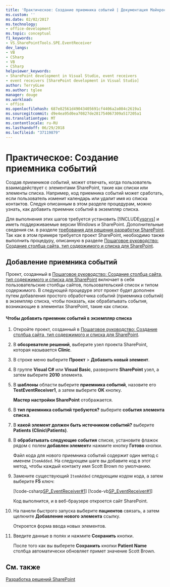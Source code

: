```yaml
---
title: 'Практическое: Создание приемника событий | Документация Майкрософт'
ms.custom: ''
ms.date: 02/02/2017
ms.technology:
- office-development
ms.topic: conceptual
f1_keywords:
- VS.SharePointTools.SPE.EventReceiver
dev_langs:
- VB
- CSharp
- VB
- CSharp
helpviewer_keywords:
- SharePoint development in Visual Studio, event receivers
- event receivers [SharePoint development in Visual Studio]
author: TerryGLee
ms.author: tglee
manager: douge
ms.workload:
- office
ms.openlocfilehash: 687e82561d49043405691cf4406a2a084c2619a1
ms.sourcegitcommit: d9e4ea95d0ea70827de281754067309a517205a1
ms.translationtype: MT
ms.contentlocale: ru-RU
ms.lasthandoff: 06/29/2018
ms.locfileid: "37119879"
---
```

# <a name="how-to-create-an-event-receiver"></a>Практическое: Создание приемника событий
  Создав *приемников событий*, может отвечать, когда пользователь взаимодействует с элементами SharePoint, такие как списки или элементы списка. Например, код приемника событий может сработать, если пользователь изменит календарь или удалит имя из списка контактов. Следуя описанным в этом разделе процедурам, можно узнать, как добавить приемник событий в экземпляр списка.  
  
 Для выполнения этих шагов требуется установить [!INCLUDE[vsprvs](../sharepoint/includes/vsprvs-md.md)] и иметь поддерживаемые версии Windows и SharePoint. Дополнительные сведения см. в разделе [требования для решения разработки SharePoint](../sharepoint/requirements-for-developing-sharepoint-solutions.md). Так как в этом примере требуется проект SharePoint, необходимо также выполнить процедуру, описанную в разделе [Пошаговое руководство: Создание столбца сайта, тип содержимого и списка для SharePoint](../sharepoint/walkthrough-create-a-site-column-content-type-and-list-for-sharepoint.md).  
  
## <a name="adding-an-event-receiver"></a>Добавление приемника событий  
 Проект, созданный в [Пошаговое руководство: Создание столбца сайта, тип содержимого и списка для SharePoint](../sharepoint/walkthrough-create-a-site-column-content-type-and-list-for-sharepoint.md) включает в себя пользовательские столбцы сайтов, пользовательский список и типом содержимого. В следующей процедуре этот проект будет дополнен путем добавления простого обработчика событий (приемника событий) в экземпляр списка, чтобы показать, как обрабатывать события, возникающие в элементах SharePoint, такие как списки.  
  
#### <a name="to-add-an-event-receiver-to-the-list-instance"></a>Чтобы добавить приемник событий в экземпляр списка  
  
1.  Откройте проект, созданный в [Пошаговое руководство: Создание столбца сайта, тип содержимого и списка для SharePoint](../sharepoint/walkthrough-create-a-site-column-content-type-and-list-for-sharepoint.md).  
  
2.  В **обозревателе решений**, выберите узел проекта SharePoint, которая называется **Clinic**.  
  
3.  В строке меню выберите **Проект** > **Добавить новый элемент**.  
  
4.  В группе **Visual C#** или **Visual Basic**, разверните **SharePoint** узел, а затем выберите **2010** элемента.  
  
5.  В **шаблоны** области выберите **приемника событий**, назовите его **TestEventReceiver1**, а затем выберите **ОК** кнопку.  
  
     **Мастер настройки SharePoint** отображается.  
  
6.  В **тип приемника событий требуются?** выберите **события элемента списка**.  
  
7.  В **какой элемент должен быть источником событий?** выберите **Patients (Clinic\Patients)**.  
  
8.  В **обрабатывать следующие события** списке, установите флажок рядом с полем **добавлен элемент**и нажмите кнопку **Готово** кнопки.  
  
     Файл кода для нового приемника событий содержит один метод с именем `ItemAdded`. На следующем шаге вы добавите код в этот метод, чтобы каждый контакту имя Scott Brown по умолчанию.  
  
9. Замените существующий `ItemAdded` следующим кодом кода, а затем выберите **F5** ключ:  
  
     [!code-csharp[SP_EventReceiver#1](../sharepoint/codesnippet/CSharp/CustomField1/TestEventReceiver1/TestEventReceiver1.cs#1)]
     [!code-vb[SP_EventReceiver#1](../sharepoint/codesnippet/VisualBasic/CustomField1_VB/EventReceiver1/EventReceiver1.vb#1)]  
  
     Код выполнится, и в веб-браузере откроется сайт SharePoint.  
  
10. На панели быстрого запуска выберите **пациентов** связать, а затем щелкните **Добавление нового элемента** ссылку.  
  
     Откроется форма ввода новых элементов.  
  
11. Введите данные в полях и нажмите **Сохранить** кнопки.  
  
     После того как вы выберете **Сохранить** кнопки **Patient Name** столбца автоматически обновляет примет значение Scott Brown.  
  
## <a name="see-also"></a>См. также
 [Разработка решений SharePoint](../sharepoint/developing-sharepoint-solutions.md)  
  
